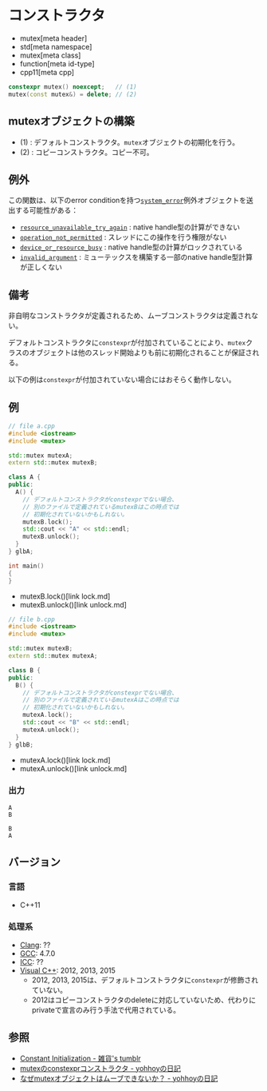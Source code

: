 # コンストラクタ
* mutex[meta header]
* std[meta namespace]
* mutex[meta class]
* function[meta id-type]
* cpp11[meta cpp]

```cpp
constexpr mutex() noexcept;   // (1)
mutex(const mutex&) = delete; // (2)
```

## mutexオブジェクトの構築
- (1) : デフォルトコンストラクタ。`mutex`オブジェクトの初期化を行う。
- (2) : コピーコンストラクタ。コピー不可。


## 例外
この関数は、以下のerror conditionを持つ[`system_error`](/reference/system_error/system_error.md)例外オブジェクトを送出する可能性がある：

- [`resource_unavailable_try_again`](/reference/system_error/errc.md) : native handle型の計算ができない
- [`operation_not_permitted`](/reference/system_error/errc.md) : スレッドにこの操作を行う権限がない
- [`device_or_resource_busy`](/reference/system_error/errc.md) : native handle型の計算がロックされている
- [`invalid_argument`](/reference/system_error/errc.md) : ミューテックスを構築する一部のnative handle型計算が正しくない


## 備考
非自明なコンストラクタが定義されるため、ムーブコンストラクタは定義されない。

デフォルトコンストラクタに`constexpr`が付加されていることにより、`mutex`クラスのオブジェクトは他のスレッド開始よりも前に初期化されることが保証される。

以下の例は`constexpr`が付加されていない場合にはおそらく動作しない。

## 例
```cpp example
// file a.cpp
#include <iostream>
#include <mutex>

std::mutex mutexA;
extern std::mutex mutexB;

class A {
public:
  A() {
    // デフォルトコンストラクタがconstexprでない場合、
    // 別のファイルで定義されているmutexBはこの時点では
    // 初期化されていないかもしれない。
    mutexB.lock();
    std::cout << "A" << std::endl;
    mutexB.unlock();
  }
} glbA;

int main()
{
}
```
* mutexB.lock()[link lock.md]
* mutexB.unlock()[link unlock.md]

```cpp
// file b.cpp
#include <iostream>
#include <mutex>

std::mutex mutexB;
extern std::mutex mutexA;

class B {
public:
  B() {
    // デフォルトコンストラクタがconstexprでない場合、
    // 別のファイルで定義されているmutexAはこの時点では
    // 初期化されていないかもしれない。
    mutexA.lock();
    std::cout << "B" << std::endl;
    mutexA.unlock();
  }
} glbB;
```
* mutexA.lock()[link lock.md]
* mutexA.unlock()[link unlock.md]

### 出力
```
A
B
```

```
B
A
```

## バージョン
### 言語
- C++11

### 処理系
- [Clang](/implementation.md#clang): ??
- [GCC](/implementation.md#gcc): 4.7.0
- [ICC](/implementation.md#icc): ??
- [Visual C++](/implementation.md#visual_cpp): 2012, 2013, 2015
    - 2012, 2013, 2015は、デフォルトコンストラクタに`constexpr`が修飾されていない。
    - 2012はコピーコンストラクタのdeleteに対応していないため、代わりにprivateで宣言のみ行う手法で代用されている。


## 参照
- [Constant Initialization - 雑貨's tumblr](https://zakkas783-blog-blog.tumblr.com/post/25490513807/constant-initialization)
- [mutexのconstexprコンストラクタ - yohhoyの日記](http://d.hatena.ne.jp/yohhoy/20120621/p1)
- [なぜmutexオブジェクトはムーブできないか？ - yohhoyの日記](http://d.hatena.ne.jp/yohhoy/20161106/p1)

